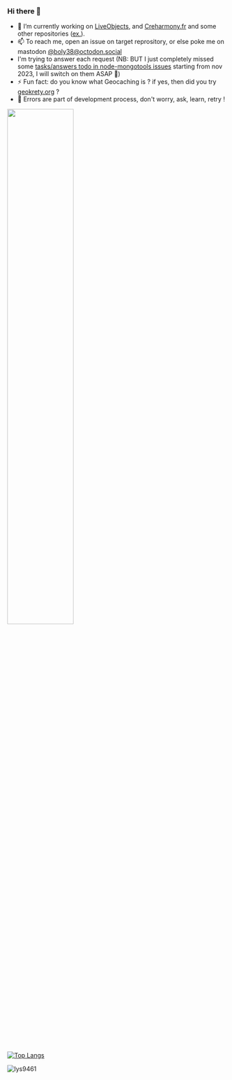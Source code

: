### Hi there 👋

- 🔭 I’m currently working on [LiveObjects](https://github.com/DatavenueLiveObjects), and [Creharmony.fr](https://github.com/creharmony/) and some other repositories ([ex.](https://npmtrends.com/action-umami-report-vs-drobadi-vs-node-etsy-client-vs-node-hook-action-vs-node-mongotools-vs-susi-rali-vs-umami-api-client)).
- 📫 To reach me, open an issue on target reprository, or else poke me on mastodon [@boly38@octodon.social](https://elk.zone/octodon.social/@Boly38)
- I'm trying to answer each request (NB: BUT I just completely missed some [tasks/answers todo in node-mongotools issues](https://github.com/boly38/node-mongotools/issues) starting from nov 2023, I will switch on them ASAP 🙏)
- ⚡ Fun fact: do you know what Geocaching is ? if yes, then did you try [geokrety.org](https://github.com/geokrety) ?
- 💬 Errors are part of development process, don't worry, ask, learn, retry !

<p>
    <img src="https://github-readme-stats.vercel.app/api?username=boly38&show_icons=true&theme=tokyonight"  width="55%">
</p>

[![Top Langs](https://github-readme-stats.vercel.app/api/top-langs/?username=boly38&layout=compact&show_icons=true&theme=react)](https://github.com/boly38/github-readme-stats&hide_border=true&show_icons=true&langs_count=10)



<!--
Other projects: , [volcano-activity](https://volcano.cyclic.app/)


Holopin ads:
[![Holopin board](https://holopin.io/api/user/board?user=boly383)](https://holopin.io/@boly383)


**boly38/boly38** is a ✨ _special_ ✨ repository because its `README.md` (this file) appears on your GitHub profile.

Here are some ideas to get you started:

- 🌱 I’m currently learning ...
- 👯 I’m looking to collaborate on ...
- 🤔 I’m looking for help with ...
- 💬 Ask me about ...
- 📫 How to reach me: ...
- 😄 Pronouns: ...
- ⚡ Fun fact: ...
-->
<!-- profile views -->
<p> <img src="https://komarev.com/ghpvc/?username=boly38&color=green" alt="lys9461" /> </p>
